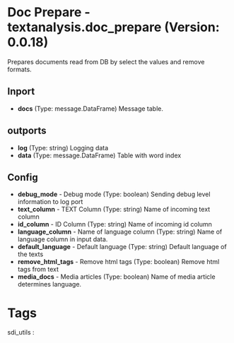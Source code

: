 # Doc Prepare - textanalysis.doc_prepare (Version: 0.0.18)

Prepares documents read from DB by select the values and remove formats.

## Inport

* **docs** (Type: message.DataFrame) Message table.

## outports

* **log** (Type: string) Logging data
* **data** (Type: message.DataFrame) Table with word index

## Config

* **debug_mode** - Debug mode (Type: boolean) Sending debug level information to log port
* **text_column** - TEXT Column (Type: string) Name of incoming text column
* **id_column** - ID Column (Type: string) Name of incoming id column
* **language_column** - Name of language column (Type: string) Name of language column in input data.
* **default_language** - Default language (Type: string) Default language of the texts
* **remove_html_tags** - Remove html tags (Type: boolean) Remove html tags from text
* **media_docs** - Media articles (Type: boolean) Name of media article determines language.


# Tags
sdi_utils : 


